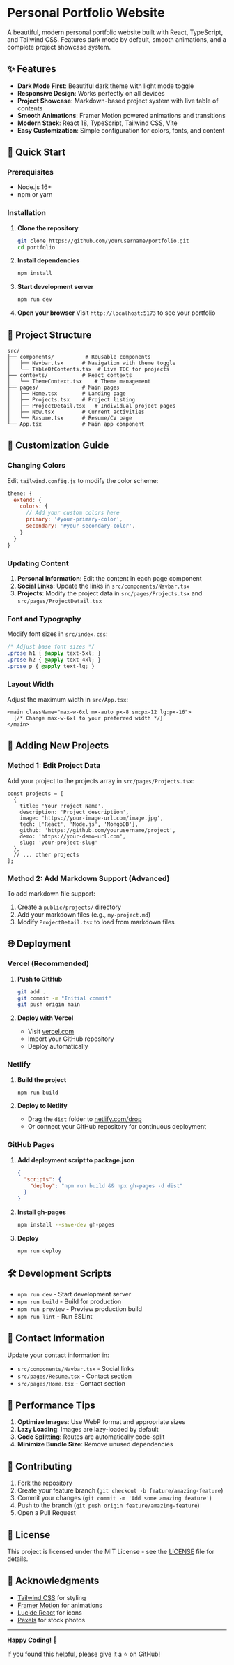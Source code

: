 # Personal Portfolio Website

A beautiful, modern personal portfolio website built with React, TypeScript, and Tailwind CSS. Features dark mode by default, smooth animations, and a complete project showcase system.


## ✨ Features

- **Dark Mode First**: Beautiful dark theme with light mode toggle
- **Responsive Design**: Works perfectly on all devices
- **Project Showcase**: Markdown-based project system with live table of contents
- **Smooth Animations**: Framer Motion powered animations and transitions
- **Modern Stack**: React 18, TypeScript, Tailwind CSS, Vite
- **Easy Customization**: Simple configuration for colors, fonts, and content

## 🚀 Quick Start

### Prerequisites
- Node.js 16+ 
- npm or yarn

### Installation

1. **Clone the repository**
   ```bash
   git clone https://github.com/yourusername/portfolio.git
   cd portfolio
   ```

2. **Install dependencies**
   ```bash
   npm install
   ```

3. **Start development server**
   ```bash
   npm run dev
   ```

4. **Open your browser**
   Visit `http://localhost:5173` to see your portfolio

## 📁 Project Structure

```
src/
├── components/          # Reusable components
│   ├── Navbar.tsx      # Navigation with theme toggle
│   └── TableOfContents.tsx  # Live TOC for projects
├── contexts/           # React contexts
│   └── ThemeContext.tsx    # Theme management
├── pages/              # Main pages
│   ├── Home.tsx        # Landing page
│   ├── Projects.tsx    # Project listing
│   ├── ProjectDetail.tsx   # Individual project pages
│   ├── Now.tsx         # Current activities
│   └── Resume.tsx      # Resume/CV page
└── App.tsx             # Main app component
```

## 🎨 Customization Guide

### Changing Colors

Edit `tailwind.config.js` to modify the color scheme:

```javascript
theme: {
  extend: {
    colors: {
      // Add your custom colors here
      primary: '#your-primary-color',
      secondary: '#your-secondary-color',
    }
  }
}
```

### Updating Content

1. **Personal Information**: Edit the content in each page component
2. **Social Links**: Update the links in `src/components/Navbar.tsx`
3. **Projects**: Modify the project data in `src/pages/Projects.tsx` and `src/pages/ProjectDetail.tsx`

### Font and Typography

Modify font sizes in `src/index.css`:

```css
/* Adjust base font sizes */
.prose h1 { @apply text-5xl; }
.prose h2 { @apply text-4xl; }
.prose p { @apply text-lg; }
```

### Layout Width

Adjust the maximum width in `src/App.tsx`:

```tsx
<main className="max-w-6xl mx-auto px-8 sm:px-12 lg:px-16">
  {/* Change max-w-6xl to your preferred width */}
</main>
```

## 📝 Adding New Projects

### Method 1: Edit Project Data

Add your project to the projects array in `src/pages/Projects.tsx`:

```tsx
const projects = [
  {
    title: 'Your Project Name',
    description: 'Project description',
    image: 'https://your-image-url.com/image.jpg',
    tech: ['React', 'Node.js', 'MongoDB'],
    github: 'https://github.com/yourusername/project',
    demo: 'https://your-demo-url.com',
    slug: 'your-project-slug'
  },
  // ... other projects
];
```

### Method 2: Add Markdown Support (Advanced)

To add markdown file support:

1. Create a `public/projects/` directory
2. Add your markdown files (e.g., `my-project.md`)
3. Modify `ProjectDetail.tsx` to load from markdown files

## 🌐 Deployment

### Vercel (Recommended)

1. **Push to GitHub**
   ```bash
   git add .
   git commit -m "Initial commit"
   git push origin main
   ```

2. **Deploy with Vercel**
   - Visit [vercel.com](https://vercel.com)
   - Import your GitHub repository
   - Deploy automatically

### Netlify

1. **Build the project**
   ```bash
   npm run build
   ```

2. **Deploy to Netlify**
   - Drag the `dist` folder to [netlify.com/drop](https://netlify.com/drop)
   - Or connect your GitHub repository for continuous deployment

### GitHub Pages

1. **Add deployment script to package.json**
   ```json
   {
     "scripts": {
       "deploy": "npm run build && npx gh-pages -d dist"
     }
   }
   ```

2. **Install gh-pages**
   ```bash
   npm install --save-dev gh-pages
   ```

3. **Deploy**
   ```bash
   npm run deploy
   ```

## 🛠 Development Scripts

- `npm run dev` - Start development server
- `npm run build` - Build for production
- `npm run preview` - Preview production build
- `npm run lint` - Run ESLint

## 📧 Contact Information

Update your contact information in:
- `src/components/Navbar.tsx` - Social links
- `src/pages/Resume.tsx` - Contact section
- `src/pages/Home.tsx` - Contact section

## 🎯 Performance Tips

1. **Optimize Images**: Use WebP format and appropriate sizes
2. **Lazy Loading**: Images are lazy-loaded by default
3. **Code Splitting**: Routes are automatically code-split
4. **Minimize Bundle Size**: Remove unused dependencies

## 🤝 Contributing

1. Fork the repository
2. Create your feature branch (`git checkout -b feature/amazing-feature`)
3. Commit your changes (`git commit -m 'Add some amazing feature'`)
4. Push to the branch (`git push origin feature/amazing-feature`)
5. Open a Pull Request

## 📄 License

This project is licensed under the MIT License - see the [LICENSE](LICENSE) file for details.

## 🙏 Acknowledgments

- [Tailwind CSS](https://tailwindcss.com) for styling
- [Framer Motion](https://framer.com/motion) for animations
- [Lucide React](https://lucide.dev) for icons
- [Pexels](https://pexels.com) for stock photos

---

**Happy Coding!** 🚀

If you found this helpful, please give it a ⭐ on GitHub!